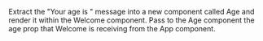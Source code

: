 Extract the "Your age is " message into a new component called Age and render it within the Welcome component. Pass to the Age component the age prop that Welcome is receiving from the App component.
